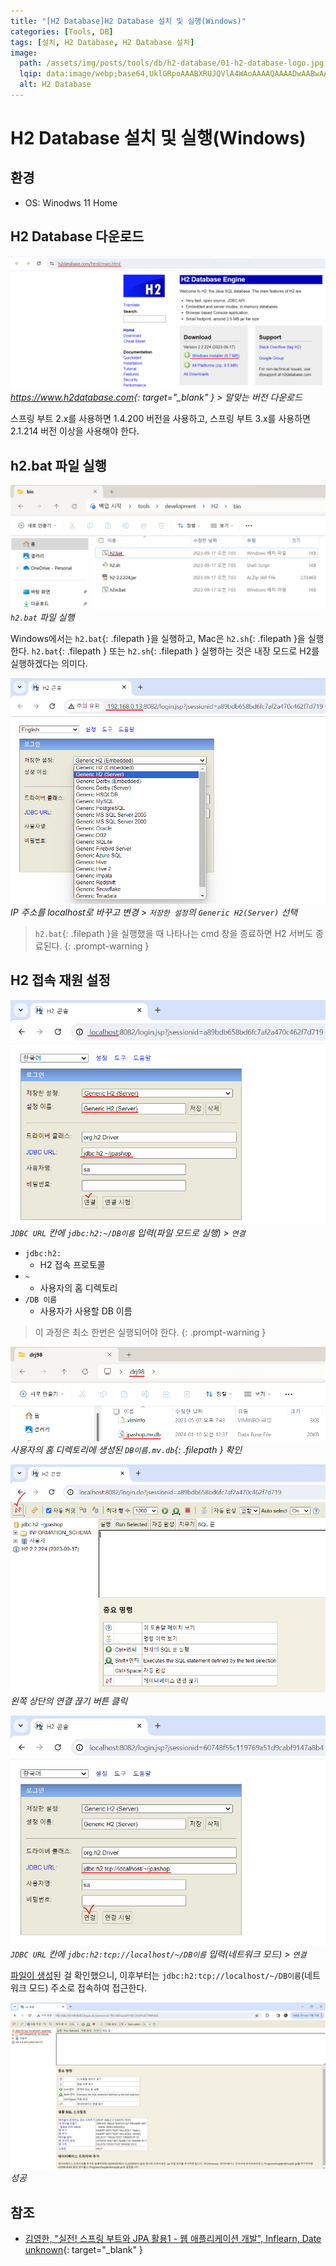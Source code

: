 ```yaml
---
title: "[H2 Database]H2 Database 설치 및 실행(Windows)"
categories: [Tools, DB]
tags: [설치, H2 Database, H2 Database 설치]
image:
  path: /assets/img/posts/tools/db/h2-database/01-h2-database-logo.jpg
  lqip: data:image/webp;base64,UklGRpoAAABXRUJQVlA4WAoAAAAQAAAADwAABwAAQUxQSDIAAAARL0AmbZurmr57yyIiqE8oiG0bejIYEQTgqiDA9vqnsUSI6H+oAERp2HZ65qP/VIAWAFZQOCBCAAAA8AEAnQEqEAAIAAVAfCWkAALp8sF8rgRgAP7o9FDvMCkMde9PK7euH5M1m6VWoDXf2FkP3BqV0ZYbO6NA/VFIAAAA
  alt: H2 Database
---
```


# H2 Database 설치 및 실행(Windows)

## 환경
- OS: Winodws 11 Home

## H2 Database 다운로드

![01-h2-database-hompage](/assets/img/posts/tools/db/h2-database/install-and-run-h2-database-on-windows/01-h2-database-hompage.png)
*<https://www.h2database.com>{: target="_blank" } > 알맞는 버전 다운로드*

스프링 부트 2.x를 사용하면 1.4.200 버전을 사용하고, 스프링 부트 3.x를 사용하면 2.1.214 버전 이상을 사용해야 한다.

## h2.bat 파일 실행

![02-run-h2.bat(1)](/assets/img/posts/tools/db/h2-database/install-and-run-h2-database-on-windows/02-run-h2.bat(1).png)
*`h2.bat` 파일 실행*

Windows에서는 `h2.bat`{: .filepath }을 실행하고, Mac은 `h2.sh`{: .filepath }을 실행한다. `h2.bat`{: .filepath } 또는 `h2.sh`{: .filepath } 실행하는 것은 내장 모드로 H2를 실행하겠다는 의미다.

![03-run-h2.bat(2)](/assets/img/posts/tools/db/h2-database/install-and-run-h2-database-on-windows/03-run-h2.bat(2).png)
*IP 주소를 localhost로 바꾸고 변경 > `저장한 설정`의 `Generic H2(Server)` 선택*

> `h2.bat`{: .filepath }을 실행했을 때 나타나는 cmd 창을 종료하면 H2 서버도 종료된다.
{: .prompt-warning }

## H2 접속 재원 설정

![04-config-h2-access-resource(1)](/assets/img/posts/tools/db/h2-database/install-and-run-h2-database-on-windows/04-config-h2-access-resource(1).png)
*`JDBC URL` 칸에 `jdbc:h2:~/DB이름` 입력(파일 모드로 실행) > `연결`* 

- `jdbc:h2:`
	+ H2 접속 프로토콜
- `~`
	+ 사용자의 홈 디렉토리
- `/DB 이름`
	+ 사용자가 사용할 DB 이름

<a id="anchor1"></a>

> 이 과정은 최소 한번은 실행되어야 한다.
{: .prompt-warning }

![05-check-file](/assets/img/posts/tools/db/h2-database/install-and-run-h2-database-on-windows/05-check-file.png)
*사용자의 홈 디렉토리에 생성된 `DB이름.mv.db`{: .filepath } 확인*

![06-config-h2-access-resource(2)](/assets/img/posts/tools/db/h2-database/install-and-run-h2-database-on-windows/06-config-h2-access-resource(2).png)
*왼쪽 상단의 연결 끊기 버튼 클릭*

![07-config-h2-access-resource(3)](/assets/img/posts/tools/db/h2-database/install-and-run-h2-database-on-windows/07-config-h2-access-resource(3).jpg)
*`JDBC URL` 칸에 `jdbc:h2:tcp://localhost/~/DB이름` 입력(네트워크 모드) > `연결`*

[파일이 생성](#anchor1)된 걸 확인했으니, 이후부터는 `jdbc:h2:tcp://localhost/~/DB이름`(네트워크 모드) 주소로 접속하여 접근한다.

![08-success-h2-execution](/assets/img/posts/tools/db/h2-database/install-and-run-h2-database-on-windows/08-success-h2-execution.jpg)
*성공*

## 참조

- [김영한, "실전! 스프링 부트와 JPA 활용1 - 웹 애플리케이션 개발", Inflearn, Date unknown](https://www.inflearn.com/course/%EC%8A%A4%ED%94%84%EB%A7%81%EB%B6%80%ED%8A%B8-JPA-%ED%99%9C%EC%9A%A9-1){: target="_blank" }
